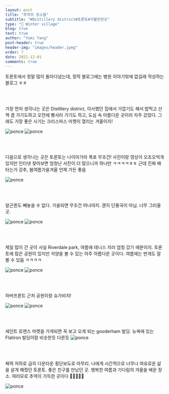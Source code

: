 ```yaml
---
layout: post
title: "추억의 장소들"
subtitle: "#Distillery district#토론토#가볼만한곳"
type: "🎄 Winter village"
blog: true
text: true
author: "Yumi Yang"
post-header: true
header-img: "images/header.jpeg"
order: 7
date: 2021-12-01
comments: true
---
```


토론토에서 정말 많이 돌아다녔는데, 정작 블로그에는 병원 이야기밖에 없길래 작성하는 블로그 ㅎㅎ

<br/><br/>

가장 먼저 생각나는 곳은 Distillery district, 이사했던 집에서 가깝기도 해서 밥먹고 산책 겸 가기도하고 오전에 빵사러 가기도 하고, 도심 속 아름다운 곳이라 자주 갔었다. 그래도 가장 좋은 시기는 크리스마스 마켓이 열리는 겨울이지!

![ponce](images/distillery.JPG)
![ponce](images/distillery2.jpeg)

<br/><br/>

다음으로 생각나는 곳은 토론토는 나이아가라 폭포 무조건! 사진이랑 영상이 오조오억개 있지만 인터넷 찾아보면 엄청난 사진이 더 많으니까 하나만 ㅋㅋㅋㅋㅎㅎ 근데 진짜 배 타는거 강추, 봄여름가을겨울 언제 가든 좋음

![ponce](images/niagara.jpeg)

<br/><br/>

알곤퀸도 빼놓을 수 없다. 가을되면 무조건 떠나야지. 괜히 단풍국이 아님. 너무 그리울 곳.

![ponce](images/algon.JPG)
![ponce](images/dorset.jpeg)

<br/><br/>

제일 많이 간 곳이 사실 Riverdale park, 여름에 테니스 치러 엄청 갔기 때문이지. 토론토에 많은 공원이 있지만 석양을 볼 수 있는 아주 아름다운 곳이다. 여름에는 번개도 잘 볼 수 있음 ㅋㅋㅋㅋ

![ponce](images/river.jpeg)
![ponce](images/river2.jpeg)

<br/><br/>

하버프론트 근처 공원이랑 슈가비치!

![ponce](images/park.jpeg)
![ponce](images/sugarbeach.JPG)

<br/><br/>

세인트 로렌스 마켓을 가게되면 꼭 보고 오게 되는 gooderham 빌딩. 뉴욕에 있는 Flatiron 빌딩이랑 비슷한듯 다른듯
![ponce](images/tri.JPG)

<br/><br/>

체력 저하로 급히 다운타운 횡단보도로 마무리. 나에게 시간적으로 너무나 여유로운 삶을 살게 해줬던 토론토. 좋은 친구를 만났던 곳. 행복한 여름과 기다림의 겨울을 배운 장소. 여러모로 추억이 가득한 곳이다 🥲🍁🙏😊🌇

![ponce](images/bay.JPG)
